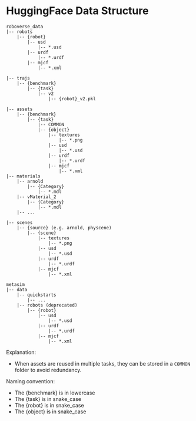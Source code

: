 # HuggingFace Data Structure

<!-- ## Data on HuggingFace

See tips for using HuggingFace [here](../developer_guide/tips/huggingface.md).

Download the release-ready data by running:
```bash
git clone git@hf.co:datasets/RoboVerseOrg/roboverse_data
```

```{note}
If you haven't used Git LFS on your machine, run the following command to install it:
```bash
sudo apt install git-lfs
git lfs install
``` -->

```text
roboverse_data
|-- robots
    |-- {robot}
        |-- usd
            |-- *.usd
        |-- urdf
            |-- *.urdf
        |-- mjcf
            |-- *.xml

|-- trajs
    |-- {benchmark}
        |-- {task}
            |-- v2
                |-- {robot}_v2.pkl

|-- assets
    |-- {benchmark}
        |-- {task}
            |-- COMMON
            |-- {object}
                |-- textures
                    |-- *.png
                |-- usd
                    |-- *.usd
                |-- urdf
                    |-- *.urdf
                |-- mjcf
                    |-- *.xml
|-- materials
    |-- arnold
        |-- {Category}
            |-- *.mdl
    |-- vMaterial_2
        |-- {Category}
            |-- *.mdl
    |-- ...

|-- scenes
    |-- {source} (e.g. arnold, physcene)
        |-- {scene}
            |-- textures
                |-- *.png
            |-- usd
                |-- *.usd
            |-- urdf
                |-- *.urdf
            |-- mjcf
                |-- *.xml

metasim
|-- data
    |-- quickstarts
        |-- ...
    |-- robots (deprecated)
        |-- {robot}
            |-- usd
                |-- *.usd
            |-- urdf
                |-- *.urdf
            |-- mjcf
                |-- *.xml
```
Explanation:
- When assets are reused in multiple tasks, they can be stored in a `COMMON` folder to avoid redundancy.

Naming convention:
- The {benchmark} is in lowercase
- The {task} is in snake_case
- The {robot} is in snake_case
- The {object} is in snake_case
